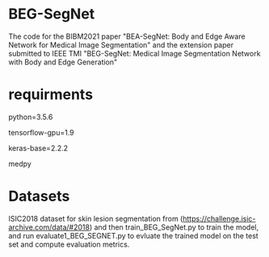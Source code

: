 # BEG-SegNet
The code for the BIBM2021 paper "BEA-SegNet: Body and Edge Aware Network for Medical Image Segmentation" and the extension paper submitted to IEEE TMI "BEG-SegNet: Medical Image Segmentation Network with Body and Edge Generation"
# requirments
python=3.5.6 

tensorflow-gpu=1.9 

keras-base=2.2.2 

medpy

# Datasets
ISIC2018 dataset for skin lesion segmentation from (https://challenge.isic-archive.com/data/#2018) and then train_BEG_SegNet.py to train the model, and run evaluate1_BEG_SEGNET.py to evluate the trained model on the test set and compute evaluation metrics.
